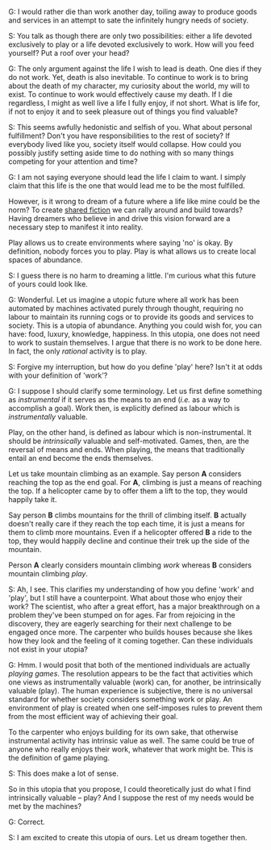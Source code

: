 G: I would rather die than work another day, toiling away to produce goods and services in an attempt to sate the infinitely hungry needs of society.

S: You talk as though there are only two possibilities: either a life devoted exclusively to play or a life devoted exclusively to work. How will you feed yourself? Put a roof over your head?

G: The only argument against the life I wish to lead is death. One dies if they do not work. Yet, death is also inevitable. To continue to work is to bring about the death of my character, my curiosity about the world, my will to exist. To continue to work would effectively cause my death. If I die regardless, I might as well live a life I fully enjoy, if not short. What is life for, if not to enjoy it and to seek pleasure out of things you find valuable?

S: This seems awfully hedonistic and selfish of you. What about personal fulfillment? Don't you have responsibilities to the rest of society? If everybody lived like you, society itself would collapse. How could you possibly justify setting aside time to do nothing with so many things competing for your attention and time?

G: I am not saying everyone should lead the life I claim to want. I simply claim that this life is the one that would lead me to be the most fulfilled.

However, is it wrong to dream of a future where a life like mine could be the norm? To create [shared fiction](https://jzhao.xyz/thoughts/fiction/) we can rally around and build towards? Having dreamers who believe in and drive this vision forward are a necessary step to manifest it into reality.

Play allows us to create environments where saying 'no' is okay. By definition, nobody forces you to play. Play is what allows us to create local spaces of abundance.

S: I guess there is no harm to dreaming a little. I'm curious what this future of yours could look like.

G: Wonderful. Let us imagine a utopic future where all work has been automated by machines activated purely through thought, requiring no labour to maintain its running cogs or to provide its goods and services to society. This is a utopia of abundance. Anything you could wish for, you can have: food, luxury, knowledge, happiness. In this utopia, one does not need to work to sustain themselves. I argue that there is no work to be done here. In fact, the only *rational* activity is to play.

S: Forgive my interruption, but how do you define 'play' here? Isn't it at odds with your definition of 'work'?

G: I suppose I should clarify some terminology. Let us first define something as *instrumental* if it serves as the means to an end (*i.e.* as a way to accomplish a goal). Work then, is explicitly defined as labour which is *instrumentally* valuable.

Play, on the other hand, is defined as labour which is non-instrumental. It should be *intrinsically* valuable and self-motivated. Games, then, are the reversal of means and ends. When playing, the means that traditionally entail an end become the ends themselves.

Let us take mountain climbing as an example. Say person **A** considers reaching the top as the end goal. For **A**, climbing is just a means of reaching the top. If a helicopter came by to offer them a lift to the top, they would happily take it.

Say person **B** climbs mountains for the thrill of climbing itself. **B** actually doesn't really care if they reach the top each time, it is just a means for them to climb more mountains. Even if a helicopter offered **B** a ride to the top, they would happily decline and continue their trek up the side of the mountain.

Person **A** clearly considers mountain climbing *work* whereas **B** considers mountain climbing *play*.

S: Ah, I see. This clarifies my understanding of how you define 'work' and 'play', but I still have a counterpoint. What about those who enjoy their work? The scientist, who after a great effort, has a major breakthrough on a problem they've been stumped on for ages. Far from rejoicing in the discovery, they are eagerly searching for their next challenge to be engaged once more. The carpenter who builds houses because she likes how they look and the feeling of it coming together. Can these individuals not exist in your utopia?

G: Hmm. I would posit that both of the mentioned individuals are actually *playing games*. The resolution appears to be the fact that activities which one views as instrumentally valuable (work) can, for another, be intrinsically valuable (play). The human experience is subjective, there is no universal standard for whether society considers something work or play. An environment of play is created when one self-imposes rules to prevent them from the most efficient way of achieving their goal.

To the carpenter who enjoys building for its own sake, that otherwise instrumental activity has intrinsic value as well. The same could be true of anyone who really enjoys their work, whatever that work might be. This is the definition of game playing.

S: This does make a lot of sense.

So in this utopia that you propose, I could theoretically just do what I find intrinsically valuable – play? And I suppose the rest of my needs would be met by the machines?

G: Correct.

S: I am excited to create this utopia of ours. Let us dream together then.
